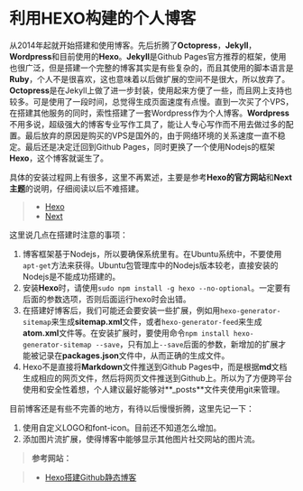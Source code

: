 # 利用HEXO构建的个人博客
从2014年起就开始搭建和使用博客。先后折腾了**Octopress**，**Jekyll**，**Wordpress**和目前使用的**Hexo**。**Jekyll**是Github Pages官方推荐的框架，使用也很广泛，但是搭建一个完整的博客其实是有些复杂的，而且其使用的脚本语言是**Ruby**，个人不是很喜欢，这也意味着以后做扩展的空间不是很大，所以放弃了。**Octopress**是在Jekyll上做了进一步封装，使用起来方便了一些，而且网上支持也较多。可是使用了一段时间，总觉得生成页面速度有点慢。直到一次买了个VPS，在搭建其他服务的同时，索性搭建了一套Wordpress作为个人博客。**Wordpress**不用多说，超级强大的博客专业写作工具了，能让人专心写作而不用去做过多的配置。最后放弃的原因是购买的VPS是国外的，由于网络环境的关系速度一直不稳定。最后还是决定迁回到Github Pages，同时更换了一个使用Nodejs的框架**Hexo**，这个博客就诞生了。

具体的安装过程网上有很多，这里不再累述，主要是参考**Hexo的官方网站**和**Next主题**的说明，仔细阅读以后不难搭建。
>* [Hexo](https://hexo.io/)
>* [Next](http://theme-next.iissnan.com/)

这里说几点在搭建时注意的事项：
1. 博客框架基于Nodejs，所以要确保系统里有。在Ubuntu系统中，不要使用`apt-get`方法来获得。Ubuntu包管理库中的Nodejs版本较老，直接安装的Nodejs是不能成功搭建的。
2. 安装**Hexo**时，请使用`sudo npm install -g hexo --no-optional`。一定要有后面的参数选项，否则后面运行hexo时会出错。
3. 在搭建好博客后，我们可能还会要安装一些扩展，例如用`hexo-generator-sitemap`来生成**sitemap.xml**文件，或者`hexo-generator-feed`来生成**atom.xml**文件等。在安装扩展时，要使用命令`npm install hexo-generator-sitemap --save`，只有加上`--save`后面的参数，新增加的扩展才能被记录在**packages.json**文件中，从而正确的生成文件。
4. Hexo不是直接将**Markdown**文件推送到Github Pages中，而是根据**md**文档生成相应的网页文件，然后将网页文件推送到Github上。所以为了方便跨平台使用和安全性着想，个人建议最好能够对**_posts**文件夹使用git来管理。

目前博客还是有些不完善的地方，有待以后慢慢折腾，这里先记一下：
1. 使用自定义LOGO和font-icon。目前还不知道怎么增加。
2. 添加图片流扩展，使得博客中能够显示其他图片社交网站的图片流。

>**参考网站：**

>* [Hexo搭建Github静态博客](http://www.cnblogs.com/zhcncn/p/4097881.html)
